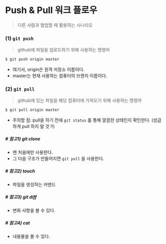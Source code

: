 # Push & Pull 워크 플로우

> 다른 사람과 협업할 때 활용하는 시나리오



### (1) `git push`

> github에 파일을 업로드하기 위해 사용하는 명령어

```bash
$ git push origin master
```

- 여기서, origin은 원격 저장소 이름이다.
- master는 현재 사용하는 컴퓨터의 브랜치 이름이다.



### (2) `git pull`

> github에 있는 파일을 해당 컴퓨터에 가져오기 위해 사용하는 명령어

```bash
$ git pull origin master
```

- 주의할 점: pull을 하기 전에 `git status` 를 통해 깔끔한 상태인지 확인한다. (성급하게 pull 하지 말 것 !!)



##### # 참고1) git clone

- 맨 처음에만 사용한다. 
- 그 다음 구조가 만들어지면 `git pull` 을 사용한다.

##### # 참고2) touch

- 파일을 생성하는 커맨드

##### # 참고3) git diff
 - 변화 사항을 볼 수 있다.

##### # 참고4) cat

- 내용물을 볼 수 있다.